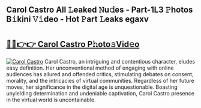 ## Carol Castro All 𝙻eaked 𝙽u𝚍es - Part-1L3 𝙿hotos B𝚒kini 𝚅𝚒deo - Hot 𝙿art 𝙻eaks egaxv

# <h2><a href="http://ld2b5q.urlbe.top/?page=Carol+Castro">🔗🔗👉👉 Carol Castro P𝚑oto𝚜Vid𝚎o</a></h2>

[![Carol Castro](https://i.imgur.com/eBuTRDB.gif)](http://ld2b5q.urlbe.top/?page=Carol+Castro)
Carol Castro, an intriguing and contentious character, eludes easy definition. Her unconventional method of engaging with online audiences has allured and offended critics, stimulating debates on consent, morality, and the intricacies of virtual communities. Regardless of her future moves, her significance in the digital age is unquestionable. Boasting unyielding determination and undeniable captivation, Carol Castro presence in the virtual world is uncontainable.
